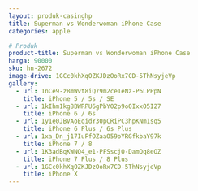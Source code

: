 ```yaml
---
layout: produk-casinghp
title: Superman vs Wonderwoman iPhone Case
categories: apple

# Produk
product-title: Superman vs Wonderwoman iPhone Case
harga: 90000
sku: hn-2672
image-drive: 1GCc0khXqOZKJDzOoRx7CD-5ThNsyjeVp
gallery:
  - url: 1nCe9-z8mWvt8iQ79m2ce1eNz-P6LPPpN
    title: iPhone 5 / 5s / SE
  - url: 1kIhm1kg8BWRPU6gPbY02p9o0IxxO5I27
    title: iPhone 6 / 6s
  - url: 1y1e0JBVAoEqidY30pCRiPC3hpKNm1sq5
    title: iPhone 6 Plus / 6s Plus
  - url: 1xa_Dn_j17IuFfOZaaO59oYRGfkbaY97k
    title: iPhone 7 / 8
  - url: 1K3adBqKWNQ4_e1-PFSscjO-DamQq8eOZ
    title: iPhone 7 Plus / 8 Plus
  - url: 1GCc0khXqOZKJDzOoRx7CD-5ThNsyjeVp
    title: iPhone X
---
```

